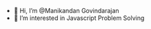 - 👋 Hi, I’m @Manikandan Govindarajan
- 👀 I’m interested in Javascript Problem Solving

<!---
ManikandanGovindarajan/ManikandanGovindarajan is a ✨ special ✨ repository because its `README.md` (this file) appears on your GitHub profile.
You can click the Preview link to take a look at your changes.
--->
